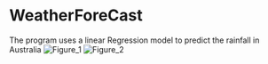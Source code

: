 # WeatherForeCast
The program uses a linear Regression model to predict  the rainfall in Australia 
![Figure_1](https://github.com/Abhishek-Mahato/WeatherForeCast/assets/100375964/4c5ffc06-d693-4411-8c95-f7dc2b445aa7)
![Figure_2](https://github.com/Abhishek-Mahato/WeatherForeCast/assets/100375964/9fd89d88-e65e-46a3-9674-94e05cd3a920)

